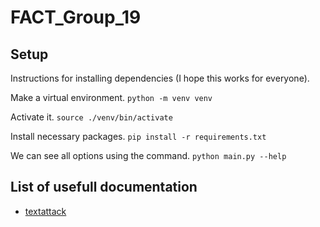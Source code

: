 # FACT_Group_19

## Setup
Instructions for installing dependencies (I hope this works for everyone).

Make a virtual environment.
```python -m venv venv```

Activate it.
```source ./venv/bin/activate```

Install necessary packages.
```pip install -r requirements.txt```

We can see all options using the command.
```python main.py --help```

## List of usefull documentation
- [textattack](https://textattack.readthedocs.io/en/latest/0_get_started/basic-Intro.html)
